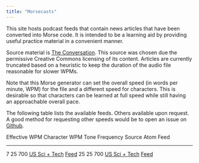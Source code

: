 ```yaml
---
title: "Morsecasts"
---
```


This site hosts podcast feeds that contain news articles that have been
converted into Morse code. It is intended to be a learning aid by providing
useful practice material in a convenient manner.

Source material is [The Conversation](https://theconversation.com). This source
was chosen due the permissive Creative Commons licensing of its content.
Articles are currently truncated based on a heuristic to keep the duration of
the audio file reasonable for slower WPMs.

Note that this Morse generator can set the overall speed (in words per minute,
WPM) for the file and a different speed for characters. This is desirable so
that characters can be learned at full speed while still having an approachable
overall pace.

The following table lists the available feeds. Others available upon request. A
good method for requesting other speeds would be to open an issue on
[Github](https://github.com/sdonnan/morsecast).

Effective WPM   Character WPM   Tone Frequency   Source                                                        Atom Feed
-------------   --------------  --------------   ------                                                        ----------
7               25              700              [US Sci + Tech](https://theconversation.com/us/technology)    [Feed](tech_7-25.atom)
25              25              700              [US Sci + Tech](https://theconversation.com/us/technology)    [Feed](tech_25-25.atom)
